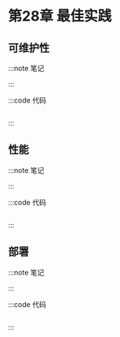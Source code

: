 # 第28章 最佳实践

## 可维护性

:::note 笔记

:::

:::code 代码

```js

```

:::

## 性能

:::note 笔记

:::

:::code 代码

```js

```

:::

## 部署

:::note 笔记

:::

:::code 代码

```js

```

:::
